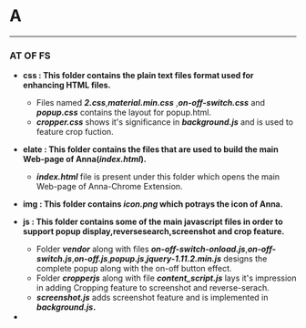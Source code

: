 # A
---
### AT OF FS

* **css : This folder contains the plain text files format used for enhancing HTML files.**   
  * Files named **_2.css_**,**_material.min.css_** ,**_on-off-switch.css_** and **_popup.css_** contains the layout for   popup.html.  
  * **_cropper.css_** shows it's significance in **_background.js_** and is used to feature crop fuction.

* **elate : This folder contains the files that are used to build the main Web-page of Anna(_index.html_).**
  * **_index.html_** file is present under this folder which opens the main Web-page of Anna-Chrome Extension.
  
* **img : This folder contains _icon.png_ which potrays the icon of Anna.**

* **js : This folder contains some of the main javascript files in order to support popup display,reversesearch,screenshot and crop feature.**
  * Folder **_vendor_** along with files **_on-off-switch-onload.js_**,**_on-off-switch.js_**,**_on-off.js_**,**_popup.js_**,**_jquery-1.11.2.min.js_** designs the complete popup along with the on-off button effect.
  * Folder **_cropperjs_** along with file **_content_script.js_** lays it's impression in adding Cropping feature to screenshot and reverse-serach.
  * **_screenshot.js_** adds screenshot feature and is implemented in **_background.js_.**
  
 * 
  
